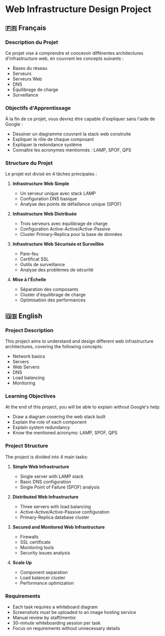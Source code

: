 # Web Infrastructure Design Project

## 🇫🇷 Français

### Description du Projet
Ce projet vise à comprendre et concevoir différentes architectures d'infrastructure web, en couvrant les concepts suivants :

- Bases du réseau
- Serveurs
- Serveurs Web
- DNS
- Équilibrage de charge
- Surveillance

### Objectifs d'Apprentissage
À la fin de ce projet, vous devrez être capable d'expliquer sans l'aide de Google :

- Dessiner un diagramme couvrant la stack web construite
- Expliquer le rôle de chaque composant
- Expliquer la redondance système
- Connaître les acronymes mentionnés : LAMP, SPOF, QPS

### Structure du Projet
Le projet est divisé en 4 tâches principales :

1. **Infrastructure Web Simple**
   - Un serveur unique avec stack LAMP
   - Configuration DNS basique
   - Analyse des points de défaillance unique (SPOF)

2. **Infrastructure Web Distribuée**
   - Trois serveurs avec équilibrage de charge
   - Configuration Active-Active/Active-Passive
   - Cluster Primary-Replica pour la base de données

3. **Infrastructure Web Sécurisée et Surveillée**
   - Pare-feu
   - Certificat SSL
   - Outils de surveillance
   - Analyse des problèmes de sécurité

4. **Mise à l'Échelle**
   - Séparation des composants
   - Cluster d'équilibrage de charge
   - Optimisation des performances

## 🇬🇧 English

### Project Description
This project aims to understand and design different web infrastructure architectures, covering the following concepts:

- Network basics
- Servers
- Web Servers
- DNS
- Load balancing
- Monitoring

### Learning Objectives
At the end of this project, you will be able to explain without Google's help:

- Draw a diagram covering the web stack built
- Explain the role of each component
- Explain system redundancy
- Know the mentioned acronyms: LAMP, SPOF, QPS

### Project Structure
The project is divided into 4 main tasks:

1. **Simple Web Infrastructure**
   - Single server with LAMP stack
   - Basic DNS configuration
   - Single Point of Failure (SPOF) analysis

2. **Distributed Web Infrastructure**
   - Three servers with load balancing
   - Active-Active/Active-Passive configuration
   - Primary-Replica database cluster

3. **Secured and Monitored Web Infrastructure**
   - Firewalls
   - SSL certificate
   - Monitoring tools
   - Security issues analysis

4. **Scale Up**
   - Component separation
   - Load balancer cluster
   - Performance optimization

### Requirements
- Each task requires a whiteboard diagram
- Screenshots must be uploaded to an image hosting service
- Manual review by staff/mentor
- 30-minute whiteboarding session per task
- Focus on requirements without unnecessary details 